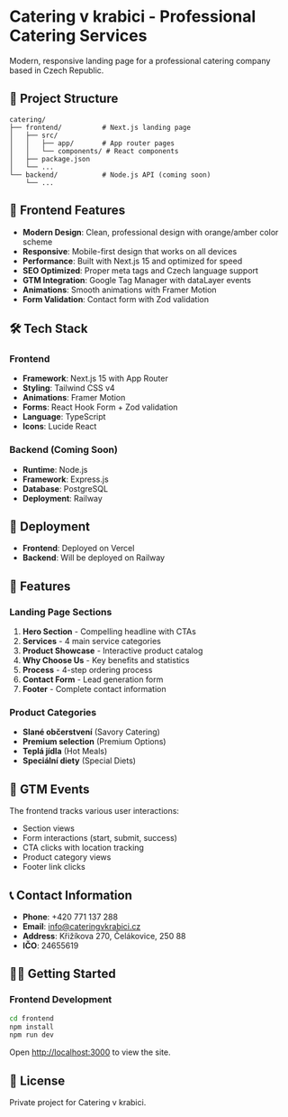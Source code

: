 # Catering v krabici - Professional Catering Services

Modern, responsive landing page for a professional catering company based in Czech Republic.

## 🚀 Project Structure

```
catering/
├── frontend/          # Next.js landing page
│   ├── src/
│   │   ├── app/       # App router pages
│   │   └── components/ # React components
│   ├── package.json
│   └── ...
└── backend/           # Node.js API (coming soon)
    └── ...
```

## 🎨 Frontend Features

- **Modern Design**: Clean, professional design with orange/amber color scheme
- **Responsive**: Mobile-first design that works on all devices
- **Performance**: Built with Next.js 15 and optimized for speed
- **SEO Optimized**: Proper meta tags and Czech language support
- **GTM Integration**: Google Tag Manager with dataLayer events
- **Animations**: Smooth animations with Framer Motion
- **Form Validation**: Contact form with Zod validation

## 🛠 Tech Stack

### Frontend
- **Framework**: Next.js 15 with App Router
- **Styling**: Tailwind CSS v4
- **Animations**: Framer Motion
- **Forms**: React Hook Form + Zod validation
- **Language**: TypeScript
- **Icons**: Lucide React

### Backend (Coming Soon)
- **Runtime**: Node.js
- **Framework**: Express.js
- **Database**: PostgreSQL
- **Deployment**: Railway

## 🚀 Deployment

- **Frontend**: Deployed on Vercel
- **Backend**: Will be deployed on Railway

## 📱 Features

### Landing Page Sections
1. **Hero Section** - Compelling headline with CTAs
2. **Services** - 4 main service categories
3. **Product Showcase** - Interactive product catalog
4. **Why Choose Us** - Key benefits and statistics
5. **Process** - 4-step ordering process
6. **Contact Form** - Lead generation form
7. **Footer** - Complete contact information

### Product Categories
- **Slané občerstvení** (Savory Catering)
- **Premium selection** (Premium Options)
- **Teplá jídla** (Hot Meals)
- **Speciální diety** (Special Diets)

## 🎯 GTM Events

The frontend tracks various user interactions:
- Section views
- Form interactions (start, submit, success)
- CTA clicks with location tracking
- Product category views
- Footer link clicks

## 📞 Contact Information

- **Phone**: +420 771 137 288
- **Email**: info@cateringvkrabici.cz
- **Address**: Křižíkova 270, Čelákovice, 250 88
- **IČO**: 24655619

## 🏃‍♂️ Getting Started

### Frontend Development

```bash
cd frontend
npm install
npm run dev
```

Open [http://localhost:3000](http://localhost:3000) to view the site.

## 📄 License

Private project for Catering v krabici.
